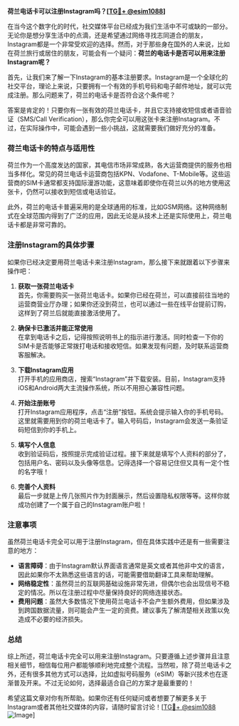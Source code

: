 **荷兰电话卡可以注册Instagram吗？[[TG💪+ @esim1088](https://t.me/s/esim1088)]**

在当今这个数字化的时代，社交媒体平台已经成为我们生活中不可或缺的一部分。无论你是想分享生活中的点滴，还是希望通过网络寻找志同道合的朋友，Instagram都是一个非常受欢迎的选择。然而，对于那些身在国外的人来说，比如在荷兰旅行或居住的朋友，可能会有一个疑问：**荷兰的电话卡是否可以用来注册Instagram呢？**

首先，让我们来了解一下Instagram的基本注册要求。Instagram是一个全球化的社交平台，理论上来说，只要拥有一个有效的手机号码和电子邮件地址，就可以完成注册。那么问题来了，荷兰的电话卡是否符合这个条件呢？

答案是肯定的！只要你有一张有效的荷兰电话卡，并且它支持接收短信或者语音验证（SMS/Call Verification），那么你完全可以用这张卡来注册Instagram。不过，在实际操作中，可能会遇到一些小挑战，这就需要我们做好充分的准备。

### 荷兰电话卡的特点与适用性

荷兰作为一个高度发达的国家，其电信市场非常成熟，各大运营商提供的服务也相当多样化。常见的荷兰电话卡运营商包括KPN、Vodafone、T-Mobile等。这些运营商的SIM卡通常都支持国际漫游功能，这意味着即使你在荷兰以外的地方使用这张卡，仍然可以接收到短信或电话验证。

此外，荷兰的电话卡普遍采用的是全球通用的标准，比如GSM网络。这种网络制式在全球范围内得到了广泛的应用，因此无论是从技术上还是实际使用上，荷兰电话卡都是非常可靠的。

### 注册Instagram的具体步骤

如果你已经决定要用荷兰电话卡来注册Instagram，那么接下来就跟着以下步骤来操作吧：

1. **获取一张荷兰电话卡**  
   首先，你需要购买一张荷兰电话卡。如果你已经在荷兰，可以直接前往当地的运营商营业厅办理；如果你还没到荷兰，也可以通过一些在线平台提前订购，这样到了荷兰后就能直接激活使用了。

2. **确保卡已激活并能正常使用**  
   在拿到电话卡之后，记得按照说明书上的指示进行激活。同时检查一下你的SIM卡是否能够正常拨打电话和接收短信。如果发现有问题，及时联系运营商客服解决。

3. **下载Instagram应用**  
   打开手机的应用商店，搜索“Instagram”并下载安装。目前，Instagram支持iOS和Android两大主流操作系统，所以不用担心兼容性问题。

4. **开始注册账号**  
   打开Instagram应用程序，点击“注册”按钮。系统会提示输入你的手机号码。这里就需要用到你的荷兰电话卡了。输入号码后，Instagram会发送一条验证码短信到你的手机上。

5. **填写个人信息**  
   收到验证码后，按照提示完成验证过程。接下来就是填写个人资料的部分了，包括用户名、密码以及头像等信息。记得选择一个容易记住但又具有一定个性的名字哦！

6. **完善个人资料**  
   最后一步就是上传几张照片作为封面展示，然后设置隐私权限等等。这样你就成功创建了一个属于自己的Instagram账户啦！

### 注意事项

虽然荷兰电话卡完全可以用于注册Instagram，但在具体实践中还是有一些需要注意的地方：

- **语言障碍**：由于Instagram默认界面语言通常是英文或者其他非中文的语言，因此如果你不太熟悉这些语言的话，可能需要借助翻译工具来帮助理解。
- **网络稳定性**：虽然荷兰的互联网基础设施非常先进，但偶尔也会出现信号不稳定的情况。所以在注册过程中尽量保持良好的网络连接状态。
- **费用问题**：虽然大多数情况下使用荷兰电话卡不会产生额外费用，但如果涉及到跨国数据流量，则可能会产生一定的资费。建议事先了解清楚相关政策以免造成不必要的经济损失。

### 总结

综上所述，荷兰电话卡完全可以用来注册Instagram。只要遵循上述步骤并且注意相关细节，相信每位用户都能够顺利地完成整个流程。当然啦，除了荷兰电话卡之外，还有很多其他方式可以选择，比如虚拟号码服务（eSIM）等新兴技术也在逐渐普及开来。不过无论如何，选择最适合自己的方案才是最重要的！

希望这篇文章对你有所帮助。如果你还有任何疑问或者想要了解更多关于Instagram或者其他社交媒体的内容，请随时留言讨论！[[TG💪+ @esim1088](https://t.me/s/esim1088) ![Image](https://i.postimg.cc/4NQfJmqS/Snipaste-2025-05-13-00-14-12.png)]